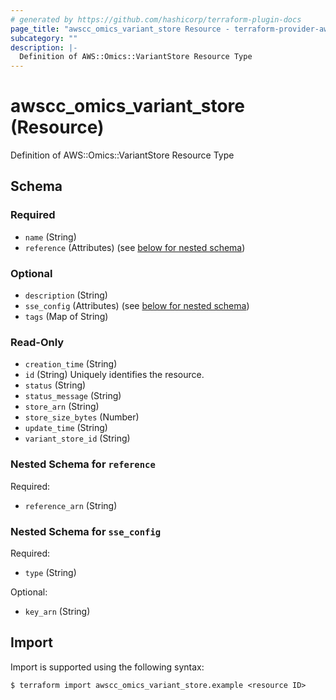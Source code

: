 ```yaml
---
# generated by https://github.com/hashicorp/terraform-plugin-docs
page_title: "awscc_omics_variant_store Resource - terraform-provider-awscc"
subcategory: ""
description: |-
  Definition of AWS::Omics::VariantStore Resource Type
---
```


# awscc_omics_variant_store (Resource)

Definition of AWS::Omics::VariantStore Resource Type



<!-- schema generated by tfplugindocs -->
## Schema

### Required

- `name` (String)
- `reference` (Attributes) (see [below for nested schema](#nestedatt--reference))

### Optional

- `description` (String)
- `sse_config` (Attributes) (see [below for nested schema](#nestedatt--sse_config))
- `tags` (Map of String)

### Read-Only

- `creation_time` (String)
- `id` (String) Uniquely identifies the resource.
- `status` (String)
- `status_message` (String)
- `store_arn` (String)
- `store_size_bytes` (Number)
- `update_time` (String)
- `variant_store_id` (String)

<a id="nestedatt--reference"></a>
### Nested Schema for `reference`

Required:

- `reference_arn` (String)


<a id="nestedatt--sse_config"></a>
### Nested Schema for `sse_config`

Required:

- `type` (String)

Optional:

- `key_arn` (String)

## Import

Import is supported using the following syntax:

```shell
$ terraform import awscc_omics_variant_store.example <resource ID>
```
